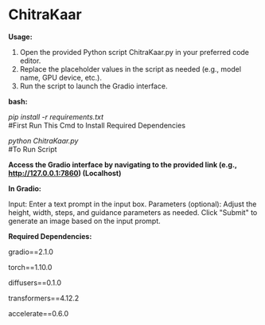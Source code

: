 # ChitraKaar
**Usage:**
1. Open the provided Python script ChitraKaar.py in your preferred code editor.
2. Replace the placeholder values in the script as needed (e.g., model name, GPU device, etc.).
3. Run the script to launch the Gradio interface.
   
**bash:**

_pip install -r requirements.txt_  
#First Run This Cmd to Install Required Dependencies

_python ChitraKaar.py_   
#To Run Script

**Access the Gradio interface by navigating to the provided link (e.g., http://127.0.0.1:7860) (Localhost)**

**In Gradio:**

Input: Enter a text prompt in the input box.
Parameters (optional): Adjust the height, width, steps, and guidance parameters as needed.
Click "Submit" to generate an image based on the input prompt.

**Required Dependencies:**

gradio==2.1.0

torch==1.10.0

diffusers==0.1.0

transformers==4.12.2

accelerate==0.6.0
